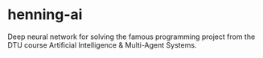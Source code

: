 # henning-ai
Deep neural network for solving the famous programming project from the DTU course Artificial Intelligence &amp; Multi-Agent Systems.
